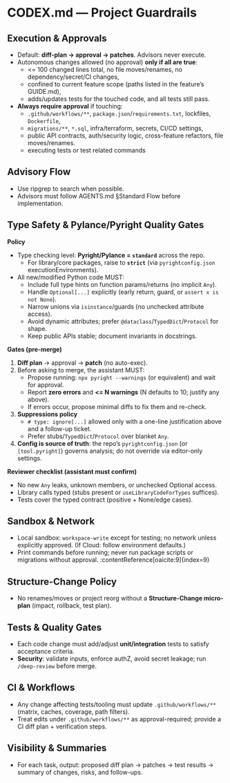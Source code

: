 # CODEX.md — Project Guardrails

## Execution & Approvals
- Default: **diff-plan → approval → patches**. Advisors never execute.
- Autonomous changes allowed (no approval) **only if all are true**:
  - <= 100 changed lines total, no file moves/renames, no dependency/secret/CI changes,
  - confined to current feature scope (paths listed in the feature’s GUIDE.md),
  - adds/updates tests for the touched code, and all tests still pass.
- **Always require approval** if touching:
  - `.github/workflows/**`, `package.json`/`requirements.txt`, lockfiles, `Dockerfile`,
  - `migrations/**`, `*.sql`, infra/terraform, secrets, CI/CD settings,
  - public API contracts, auth/security logic, cross-feature refactors, file moves/renames.
  - executing tests or test related commands

## Advisory Flow
- Use ripgrep to search when possible.
- Advisors must follow AGENTS.md §Standard Flow before implementation.

## Type Safety & Pylance/Pyright Quality Gates

**Policy**
- Type checking level: **Pyright/Pylance = `standard`** across the repo.
  - For library/core packages, raise to **`strict`** (via `pyrightconfig.json` executionEnvironments).
- All new/modified Python code MUST:
  - Include full type hints on function params/returns (no implicit `Any`).
  - Handle `Optional[...]` explicitly (early return, guard, or `assert x is not None`).
  - Narrow unions via `isinstance`/guards (no unchecked attribute access).
  - Avoid dynamic attributes; prefer `@dataclass`/`TypedDict`/`Protocol` for shape.
  - Keep public APIs stable; document invariants in docstrings.

**Gates (pre-merge)**
1) **Diff plan** → approval → **patch** (no auto-exec).
2) Before asking to merge, the assistant MUST:
   - Propose running: `npx pyright --warnings` (or equivalent) and wait for approval.
   - Report **zero errors** and **<= N warnings** (N defaults to 10; justify any above).
   - If errors occur, propose minimal diffs to fix them and re-check.
3) **Suppressions policy**
   - `# type: ignore[...]` allowed only with a one-line justification above and a follow-up ticket.
   - Prefer stubs/`TypedDict`/`Protocol` over blanket `Any`.
4) **Config is source of truth**: the repo’s `pyrightconfig.json` (or `[tool.pyright]`) governs analysis; do not override via editor-only settings.

**Reviewer checklist (assistant must confirm)**
- No new `Any` leaks, unknown members, or unchecked Optional access.
- Library calls typed (stubs present or `useLibraryCodeForTypes` suffices).
- Tests cover the typed contract (positive + None/edge cases).

## Sandbox & Network
- Local sandbox: `workspace-write` except for testing; no network unless explicitly approved. (If Cloud: follow environment defaults.)  
- Print commands before running; never run package scripts or migrations without approval. :contentReference[oaicite:9]{index=9}

## Structure-Change Policy
- No renames/moves or project reorg without a **Structure-Change micro-plan** (impact, rollback, test plan).

## Tests & Quality Gates
- Each code change must add/adjust **unit/integration** tests to satisfy acceptance criteria.
- **Security**: validate inputs, enforce authZ, avoid secret leakage; run `/deep-review` before merge.

## CI & Workflows
- Any change affecting tests/tooling must update `.github/workflows/**` (matrix, caches, coverage, path filters).
- Treat edits under `.github/workflows/**` as approval-required; provide a CI diff plan + verification steps.

## Visibility & Summaries
- For each task, output: proposed diff plan → patches → test results → summary of changes, risks, and follow-ups.

